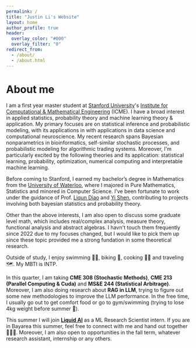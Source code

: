 ```yaml
---
permalink: /
title: "Justin Li's Website"
layout: home
author_profile: true
header:
  overlay_color: "#000"
  overlay_filter: "0"
redirect_from: 
  - /about/
  - /about.html
---
```


# About me
I am a first year master student at [Stanford University](https://www.stanford.edu/)'s [Institute for Computational & Mathematical Engineering](https://icme.stanford.edu/) (ICME). I have a broad interest in applied statistics, probability theory and machine learning theory & application. My primary focuses are on statistical inference and probabilistic modeling, with its applications in with applications in data science and computational neuroscience. My recent research spans Bayesian nonparametrics in bioinformatics, self-similar stochastic processes, and probabilistic modeling for algorithmic trading systems.  Moreover, I'm particularly excited by the following theories and its application: statistical learning, probability, optimization, numerical computing and interpretable machine learning. 

Before coming to Stanford, I earned my bachelor’s degree in Mathematics from the [University of Waterloo](https://uwaterloo.ca/), where I majored in Pure Mathematics, Statistics and minored in Computer Science. I’ve been fortunate to work under the guidance of Prof. [Liqun Diao](http://liqundiao.com/) and [Yi Shen](https://sites.google.com/site/yishenenglish/), contributing to projects involving both bayesian statistics and probability theory.

Other than the above interests, I am also open to discuss some graduate level math, which includes real/complex analysis, measure theory, functional analysis and abstract algebras. I havn't touch them frequently since 2022 due to my focuses changed, but I would like to pick them up since these topic provided me a strong fundation in some theoretical research.

Outside of study, I enjoy swimming 🏊‍♀️, biking 🚴, cooking 👨‍🍳 and traveling 🗺. My MBTI is INTP.

In this quarter, I am taking **CME 308 (Stochastic Methods)**, **CME 213 (Parallel Computing & Cuda)** and **MS&E 244 (Statistical Arbitrage)**. Moreover, I am also doing research about **RAG in LLM**, trying to figure out some new methodologies to improve the LLM performance. In the free time, I usually go out to get comfort food or go to gym/swimming (trying to lose 4kg weight before summer 🤗).

This summer I will join [**Liquid AI**](https://www.liquid.ai/) as a ML Research Scientist intern. If you are in Bayarea this summer, feel free to connect with me and hand out together 🤗🤗🤗. Moreover, I am also open to opportunities in the fall term, whatever research assistant, internship or any others.
